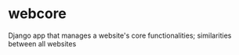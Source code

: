 # webcore
Django app that manages a website's core functionalities; similarities between all websites
